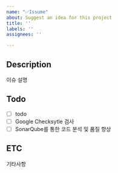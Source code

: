 ```yaml
---
name: "✅Issume"
about: Suggest an idea for this project
title: ''
labels: ''
assignees: ''

---
```


## Description
이슈 설명

## Todo
- [ ] todo
- [ ] Google Checksytle 검사
- [ ] SonarQube를 통한 코드 분석 및 품질 향상

## ETC
기타사항

